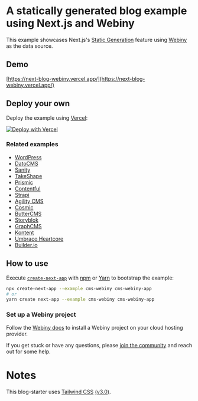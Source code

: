 # A statically generated blog example using Next.js and Webiny

This example showcases Next.js's [Static Generation](https://nextjs.org/docs/basic-features/pages) feature using [Webiny](https://webiny.com/) as the data source.
## Demo

[https://next-blog-webiny.vercel.app/](https://next-blog-webiny.vercel.app/)

## Deploy your own

Deploy the example using [Vercel](https://vercel.com?utm_source=github&utm_medium=readme&utm_campaign=next-example):

[![Deploy with Vercel](https://vercel.com/button)](https://vercel.com/new/git/external?repository-url=https://github.com/vercel/next.js/tree/canary/examples/cms-webiny&project-name=cms-webiny&repository-name=cms-webiny&env=PREVIEW_API_SECRET,WEBINY_API_SECRET,NEXT_PUBLIC_WEBINY_API_URL,NEXT_PUBLIC_WEBINY_PREVIEW_API_URL&envDescription=Required%20to%20connect%20the%20app%20with%20Webiny&envLink=https://vercel.link/cms-webiny-env)

### Related examples

- [WordPress](/examples/cms-wordpress)
- [DatoCMS](/examples/cms-datocms)
- [Sanity](/examples/cms-sanity)
- [TakeShape](/examples/cms-takeshape)
- [Prismic](/examples/cms-prismic)
- [Contentful](/examples/cms-contentful)
- [Strapi](/examples/cms-strapi)
- [Agility CMS](/examples/cms-agilitycms)
- [Cosmic](/examples/cms-cosmic)
- [ButterCMS](/examples/cms-buttercms)
- [Storyblok](/examples/cms-storyblok)
- [GraphCMS](/examples/cms-graphcms)
- [Kontent](/examples/cms-kontent)
- [Umbraco Heartcore](/examples/cms-umbraco-heartcore)
- [Builder.io](/examples/cms-builder-io)

## How to use

Execute [`create-next-app`](https://github.com/vercel/next.js/tree/canary/packages/create-next-app) with [npm](https://docs.npmjs.com/cli/init) or [Yarn](https://yarnpkg.com/lang/en/docs/cli/create/) to bootstrap the example:

```bash
npx create-next-app --example cms-webiny cms-webiny-app
# or
yarn create next-app --example cms-webiny cms-webiny-app
```
### Set up a Webiny project

Follow the [Webiny docs](https://www.webiny.com/docs/tutorials/install-webiny) to install a Webiny project on your cloud hosting provider.

If you get stuck or have any questions, please [join the community](http://webiny-community.slack.com "Webiny slack channel") and reach out for some help.


# Notes

This blog-starter uses [Tailwind CSS](https://tailwindcss.com) [(v3.0)](https://tailwindcss.com/blog/tailwindcss-v3).
